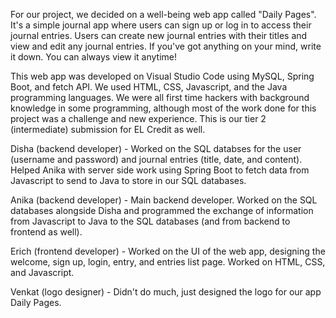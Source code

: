 For our project, we decided on a well-being web app called "Daily Pages". It's a simple journal app where users can sign up or log in to access their journal entries. Users can create new journal entries with their titles and view and edit any journal entries. If you've got anything on your mind, write it down. You can always view it anytime!

This web app was developed on Visual Studio Code using MySQL, Spring Boot, and fetch API. We used HTML, CSS, Javascript, and the Java programming languages. We were all first time hackers with background knowledge in some programming, although most of the work done for this project was a challenge and new experience. This is our tier 2 (intermediate) submission for EL Credit as well. 

Disha (backend developer) - Worked on the SQL databses for the user (username and password) and journal entries (title, date, and content). Helped Anika with server side work using Spring Boot to fetch data from Javascript to send to Java to store in our SQL databases. 

Anika (backend developer) - Main backend developer. Worked on the SQL databases alongside Disha and programmed the exchange of information from Javascript to Java to the SQL databases (and from backend to frontend as well).

Erich (frontend developer) - Worked on the UI of the web app, designing the welcome, sign up, login, entry, and entries list page. Worked on HTML, CSS, and Javascript.

Venkat (logo designer) - Didn't do much, just designed the logo for our app Daily Pages.
